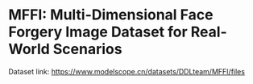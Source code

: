 # MFFI: Multi-Dimensional Face Forgery Image Dataset for Real-World Scenarios
Dataset link: https://www.modelscope.cn/datasets/DDLteam/MFFI/files
